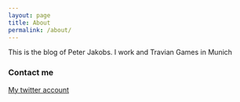 ```yaml
---
layout: page
title: About
permalink: /about/
---
```


This is the blog of Peter Jakobs.
I work and Travian Games in Munich

### Contact me

[My twitter account](https://twitter.com/patjako)

